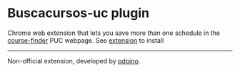 # Buscacursos-uc plugin

Chrome web extension that lets you save more than one schedule in the [course-finder](http://buscacursos.uc.cl) PUC webpage.
See [extension](https://chrome.google.com/webstore/detail/buscacursosuc/fpekhaphlfpegpemjbcnekgbhkdkhgma) to install

***

Non-official extension, developed by [pdpino](https://github.com/pdpino).

